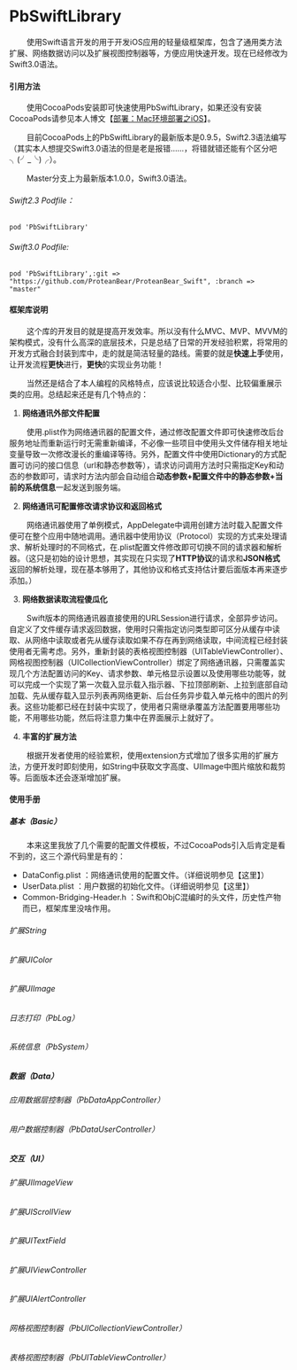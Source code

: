 # PbSwiftLibrary

&nbsp;&nbsp;&nbsp;&nbsp;&nbsp;&nbsp;&nbsp;&nbsp;使用Swift语言开发的用于开发iOS应用的轻量级框架库，包含了通用类方法扩展、网络数据访问以及扩展视图控制器等，方便应用快速开发。现在已经修改为Swift3.0语法。

#### 引用方法

&nbsp;&nbsp;&nbsp;&nbsp;&nbsp;&nbsp;&nbsp;&nbsp;使用CocoaPods安装即可快速使用PbSwiftLibrary，如果还没有安装CocoaPods请参见本人博文【[部署：Mac环境部署之iOS](https://github.com/ProteanBear/PbBlog/blob/master/deploy/deploy_mac_6_iOS.md)】。

&nbsp;&nbsp;&nbsp;&nbsp;&nbsp;&nbsp;&nbsp;&nbsp;目前CocoaPods上的PbSwiftLibrary的最新版本是0.9.5，Swift2.3语法编写（其实本人想提交Swift3.0语法的但是老是报错……，将错就错还能有个区分吧╮(╯_╰)╭）。

&nbsp;&nbsp;&nbsp;&nbsp;&nbsp;&nbsp;&nbsp;&nbsp;Master分支上为最新版本1.0.0，Swift3.0语法。

###### Swift2.3 Podfile：

`pod 'PbSwiftLibrary'`

###### Swift3.0 Podfile:

`pod 'PbSwiftLibrary',:git => "https://github.com/ProteanBear/ProteanBear_Swift", :branch => "master"`

#### 框架库说明

&nbsp;&nbsp;&nbsp;&nbsp;&nbsp;&nbsp;&nbsp;&nbsp;这个库的开发目的就是提高开发效率。所以没有什么MVC、MVP、MVVM的架构模式，没有什么高深的底层技术，只是总结了日常的开发经验积累，将常用的开发方式融合封装到库中，走的就是简洁轻量的路线。需要的就是**快速上手**使用，让开发流程**更快**进行，**更快**的实现业务功能！

&nbsp;&nbsp;&nbsp;&nbsp;&nbsp;&nbsp;&nbsp;&nbsp;当然还是结合了本人编程的风格特点，应该说比较适合小型、比较偏重展示类的应用。总结起来还是有几个特点的：

1. **网络通讯外部文件配置**

&nbsp;&nbsp;&nbsp;&nbsp;&nbsp;&nbsp;&nbsp;&nbsp;使用.plist作为网络通讯器的配置文件，通过修改配置文件即可快速修改后台服务地址而重新运行时无需重新编译，不必像一些项目中使用头文件储存相关地址变量导致一次修改漫长的重编译等待。另外，配置文件中使用Dictionary的方式配置可访问的接口信息（url和静态参数等），请求访问调用方法时只需指定Key和动态的参数即可，请求时方法内部会自动组合**动态参数+配置文件中的静态参数+当前的系统信息**一起发送到服务端。

2. **网络通讯可配置修改请求协议和返回格式**

&nbsp;&nbsp;&nbsp;&nbsp;&nbsp;&nbsp;&nbsp;&nbsp;网络通讯器使用了单例模式，AppDelegate中调用创建方法时载入配置文件便可在整个应用中随地调用。通讯器中使用协议（Protocol）实现的方式来处理请求、解析处理时的不同格式，在.plist配置文件修改即可切换不同的请求器和解析器。（这只是初始的设计思想，其实现在只实现了**HTTP协议**的请求和**JSON格式**返回的解析处理，现在基本够用了，其他协议和格式支持估计要后面版本再来逐步添加。）

3. **网络数据读取流程傻瓜化**

&nbsp;&nbsp;&nbsp;&nbsp;&nbsp;&nbsp;&nbsp;&nbsp;Swift版本的网络通讯器直接使用的URLSession进行请求，全部异步访问。自定义了文件缓存请求返回数据，使用时只需指定访问类型即可区分从缓存中读取、从网络中读取或者先从缓存读取如果不存在再到网络读取，中间流程已经封装使用者无需考虑。另外，重新封装的表格视图控制器（UITableViewController）、网格视图控制器（UICollectionViewController）绑定了网络通讯器，只需覆盖实现几个方法配置访问的Key、请求参数、单元格显示设置以及使用哪些功能等，就可以完成一个实现了第一次载入显示载入指示器、下拉顶部刷新、上拉到底部自动加载、先从缓存载入显示列表再网络更新、后台任务异步载入单元格中的图片的列表。这些功能都已经在封装中实现了，使用者只需继承覆盖方法配置要用哪些功能，不用哪些功能，然后将注意力集中在界面展示上就好了。

4. **丰富的扩展方法**

&nbsp;&nbsp;&nbsp;&nbsp;&nbsp;&nbsp;&nbsp;&nbsp;根据开发者使用的经验累积，使用extension方式增加了很多实用的扩展方法，方便开发时即刻使用，如String中获取文字高度、UIImage中图片缩放和裁剪等。后面版本还会逐渐增加扩展。

#### 使用手册

##### 基本（Basic）

        本来这里我放了几个需要的配置文件模板，不过CocoaPods引入后肯定是看不到的，这三个源代码里是有的：

* DataConfig.plist ：网络通讯使用的配置文件。（详细说明参见【这里】）
* UserData.plist ：用户数据的初始化文件。（详细说明参见【这里】）
* Common-Bridging-Header.h ：Swift和ObjC混编时的头文件，历史性产物而已，框架库里没啥作用。


###### 扩展String

###### 扩展UIColor

###### 扩展UIImage

###### 日志打印（PbLog）

###### 系统信息（PbSystem）

#####  数据（Data）

###### 应用数据层控制器（PbDataAppController）

###### 用户数据控制器（PbDataUserController）

#####  交互（UI）

###### 扩展UIImageView

###### 扩展UIScrollView

###### 扩展UITextField

###### 扩展UIViewController

###### 扩展UIAlertController

###### 网格视图控制器（PbUICollectionViewController）

###### 表格视图控制器（PbUITableViewController）